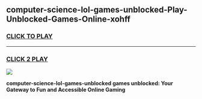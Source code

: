 
## computer-science-lol-games-unblocked-Play-Unblocked-Games-Online-xohff
<h3>
<a href="https://premium76.site?title=computer-science-lol-games-unblocked&ref=24A">CLICK TO PLAY</a></h3>
<hr>

<h3>
<a href="https://premium76.site?title=computer-science-lol-games-unblocked&ref=24A">CLICK 2 PLAY</a>
  
</h3>

<a href="https://premium76.site?title=computer-science-lol-games-unblocked&ref=24A"><img src="https://clearcache.store/games.png"></a>


**computer-science-lol-games-unblocked games unblocked: Your Gateway to Fun and Accessible Online Gaming**
